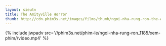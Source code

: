 ```yaml
---
layout: sieutv
title: The Amityville Horror
thumb: http://cdn.phim3s.net/images/films/thumb/ngoi-nha-rung-ron-the-amityville-horror.jpg
---
```

{% include jwpadv src='//phim3s.net/phim-le/ngoi-nha-rung-ron_1185/xem-phim//video.mp4' %}